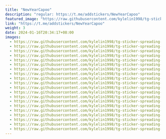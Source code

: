 ```yaml
---
title: "NewYearCapoo"
description: "regular: https://t.me/addstickers/NewYearCapoo"
featured_image: "https://raw.githubusercontent.com/kylelin1998/tg-sticker-spreading-worldwide-images/main/img/6aa67500-d11b-4d92-b8d6-397934704240.jpg"
link: "https://t.me/addstickers/NewYearCapoo"
weight: 3
date: 2024-01-16T20:34:17+08:00
images:
  - https://raw.githubusercontent.com/kylelin1998/tg-sticker-spreading-worldwide-images/main/img/6aa67500-d11b-4d92-b8d6-397934704240.jpg
  - https://raw.githubusercontent.com/kylelin1998/tg-sticker-spreading-worldwide-images/main/img/df6212b9-d87f-4461-9020-991b4f0d1804.jpg
  - https://raw.githubusercontent.com/kylelin1998/tg-sticker-spreading-worldwide-images/main/img/04f2e691-dc23-42d8-b3c5-a2198a73635e.jpg
  - https://raw.githubusercontent.com/kylelin1998/tg-sticker-spreading-worldwide-images/main/img/c01f325f-e7d2-49ac-85e1-cbda40961fdf.jpg
  - https://raw.githubusercontent.com/kylelin1998/tg-sticker-spreading-worldwide-images/main/img/5b72b261-f93c-4b7b-a8f4-beaef45373ec.jpg
  - https://raw.githubusercontent.com/kylelin1998/tg-sticker-spreading-worldwide-images/main/img/dd4648e0-2824-4728-af7c-e74999ede1ca.jpg
  - https://raw.githubusercontent.com/kylelin1998/tg-sticker-spreading-worldwide-images/main/img/a90bf822-6aff-4311-9d47-293998161b00.jpg
  - https://raw.githubusercontent.com/kylelin1998/tg-sticker-spreading-worldwide-images/main/img/9cbe5160-98cc-4114-ab67-f96837b287ab.jpg
  - https://raw.githubusercontent.com/kylelin1998/tg-sticker-spreading-worldwide-images/main/img/cae1ec96-9d60-4162-93a0-375d2b972c45.jpg
  - https://raw.githubusercontent.com/kylelin1998/tg-sticker-spreading-worldwide-images/main/img/c30ca5b8-c53b-488c-92da-f39bf4ddb01a.jpg
  - https://raw.githubusercontent.com/kylelin1998/tg-sticker-spreading-worldwide-images/main/img/5999bfc3-fcb9-44c4-ac46-75587f58eee0.jpg
  - https://raw.githubusercontent.com/kylelin1998/tg-sticker-spreading-worldwide-images/main/img/19938b5e-477c-46ac-9b59-cb176e911eeb.jpg
  - https://raw.githubusercontent.com/kylelin1998/tg-sticker-spreading-worldwide-images/main/img/932b1689-d510-493a-9dfd-53d4d25764af.jpg
  - https://raw.githubusercontent.com/kylelin1998/tg-sticker-spreading-worldwide-images/main/img/ea51bd59-7af8-4a28-abc0-4d2cf65394ef.jpg
  - https://raw.githubusercontent.com/kylelin1998/tg-sticker-spreading-worldwide-images/main/img/3f503790-605d-42e0-8bf5-c8d75ce2a341.jpg
  - https://raw.githubusercontent.com/kylelin1998/tg-sticker-spreading-worldwide-images/main/img/2332a528-8e67-4554-9ccd-e84fc9e36876.jpg
  - https://raw.githubusercontent.com/kylelin1998/tg-sticker-spreading-worldwide-images/main/img/4213bb84-0e59-4830-8597-99daacd870d5.jpg
  - https://raw.githubusercontent.com/kylelin1998/tg-sticker-spreading-worldwide-images/main/img/6e09be3d-8343-4876-a23a-48acd73b530a.jpg
  - https://raw.githubusercontent.com/kylelin1998/tg-sticker-spreading-worldwide-images/main/img/b37ef45e-8a70-4ed6-aa18-b96674dafe85.jpg
  - https://raw.githubusercontent.com/kylelin1998/tg-sticker-spreading-worldwide-images/main/img/95db6df4-567f-4a0f-8d08-d45579db542e.jpg
---
```

